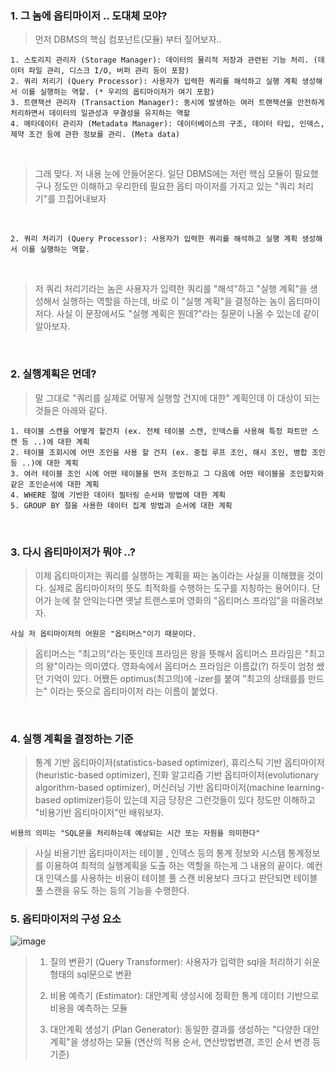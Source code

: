 ### 1. 그 놈에 옵티마이저 .. 도대체 모야?

> 먼저 DBMS의 핵심 컴포넌트(모듈) 부터 짚어보자..
```
1. 스토리지 관리자 (Storage Manager): 데이터의 물리적 저장과 관련된 기능 처리. (데이터 파일 관리, 디스크 I/O, 버퍼 관리 등이 포함)
2. 쿼리 처리기 (Query Processor): 사용자가 입력한 쿼리를 해석하고 실행 계획 생성해서 이를 실행하는 역할. (* 우리의 옵티마이저가 여기 포함)
3. 트랜잭션 관리자 (Transaction Manager): 동시에 발생하는 여러 트랜잭션을 안전하게 처리하면서 데이터의 일관성과 무결성을 유지하는 역할
4. 메타데이터 관리자 (Metadata Manager): 데이터베이스의 구조, 데이터 타입, 인덱스, 제약 조건 등에 관한 정보를 관리. (Meta data)
```

<br>

> 그래 맞다. 저 내용 눈에 안들어온다.
> 일단 DBMS에는 저런 핵심 모듈이 필요했구나 정도만 이해하고 우리한테 필요한 옵티 마이저를 가지고 있는 "쿼리 처리기"를 끄집어내보자

<br>

```
2. 쿼리 처리기 (Query Processor): 사용자가 입력한 쿼리를 해석하고 실행 계획 생성해서 이를 실행하는 역할.
```

<br>

> 저 쿼리 처리기라는 놈은 사용자가 입력한 쿼리를 "해석"하고 "실행 계획"을 생성해서 실행하는 역할을 하는데,
> 바로 이 "실행 계획"을 결정하는 놈이 옵티마이저다. 사실 이 문장에서도 "실행 계획은 뭔데?"라는 질문이 나올 수 있는데 같이 알아보자.


<br>

### 2. 실행계획은 먼데?

> 말 그대로 "쿼리를 실제로 어떻게 실행할 건지에 대한" 계획인데 이 대상이 되는 것들은 아래와 같다.

```
1. 테이블 스캔을 어떻게 할건지 (ex. 전체 테이블 스캔, 인덱스를 사용해 특정 파트만 스캔 등 ..)에 대한 계획
2. 테이블 조회시에 어떤 조인을 사용 할 건지 (ex. 중첩 루프 조인, 해시 조인, 병합 조인 등 ..)에 대한 계획
3. 여러 테이블 조인 시에 어떤 테이블을 먼저 조인하고 그 다음에 어떤 테이블을 조인할지와 같은 조인순서에 대한 계획
4. WHERE 절에 기반한 데이터 필터링 순서와 방법에 대한 계획
5. GROUP BY 절을 사용한 데이터 집계 방법과 순서에 대한 계획
```


<br>


### 3. 다시 옵티마이저가 뭐야 ..?

> 이제 옵티마이저는 쿼리를 실행하는 계획을 짜는 놈이라는 사실을 이해했을 것이다. 실제로 옵티마이저의 뜻도 최적화를 수행하는 도구를 지칭하는 용어이다. 단어가 눈에 잘 안익는다면 옛날 트랜스포머 영화의 "옵티머스 프라임"을 떠올려보자.

```
사실 저 옵티마이저의 어원은 "옵티머스"이기 때문이다.
```
> 옵티머스는 "최고의"라는 뜻인데 프라임은 왕을 뜻해서 옵티머스 프라임은 "최고의 왕"이라는 의미였다. 영화속에서 옵티머스 프라임은
> 이름값(?) 하듯이 엄청 쌨던 기억이 있다. 어쨌든 optimus(최고의)에 -izer를 붙여 "최고의 상태를를 만드는" 이라는 뜻으로 옵티마이저 라는 이름이 붙었다. 

<br>

### 4. 실행 계획을 결정하는 기준

> 통계 기반 옵티마이저(statistics-based optimizer), 휴리스틱 기반 옵티마이저(heuristic-based optimizer), 진화 알고리즘 기반 옵티마이저(evolutionary algorithm-based optimizer), 머신러닝 기반 옵티마이저(machine learning-based optimizer)등이 있는데 지금 당장은 그런것들이 있다 정도만 이해하고 "비용기반 옵티마이저"만 배워보자.

```
비용의 의미는 "SQL문을 처리하는데 예상되는 시간 또는 자원을 의미한다"
```

> 사실 비용기반 옵티마이저는 테이블 , 인덱스 등의 통계 정보와 시스템 통계정보를 이용하여 최적의 실행계획을 도출 하는 역할을 하는게 그 내용의 끝이다. 예컨대 인덱스를 사용하는 비용이 테이블 풀 스캔 비용보다 크다고 판단되면 테이블 풀 스캔을 유도 하는 등의 기능을 수행한다.


### 5. 옵티마이저의 구성 요소

![image](https://github.com/choichanhyeok/---/assets/68278903/2d36ac33-ef5b-486b-8177-7ddcfc3a43a1)

> 1. 질의 변환기 (Query Transformer): 사용자가 입력한 sql을 처리하기 쉬운 형태의 sql문으로 변환
>
> 2. 비용 예측기 (Estimator): 대안계획 생성시에 정확한 통계 데이터 기반으로 비용을 예측하는 모듈
>
> 3. 대안계획 생성기 (Plan Generator): 동일한 결과를 생성하는 "다양한 대안계획"을 생성하는 모듈 (연산의 적용 순서, 연산방법변경, 조인 순서 변경 등 기준)

